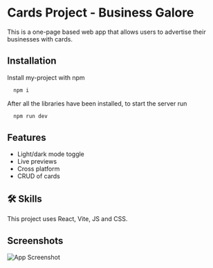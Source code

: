 
# Cards Project - Business Galore

This is a one-page based web app that allows users to advertise their businesses with cards.  




## Installation

Install my-project with npm

```bash
  npm i
```

After all the libraries have been installed, to start the server run  
```bash
  npm run dev
```
    
## Features

- Light/dark mode toggle
- Live previews
- Cross platform
- CRUD of cards


## 🛠 Skills
This project uses React, Vite, JS and CSS.


## Screenshots

![App Screenshot](https://via.placeholder.com/468x300?text=App+Screenshot+Here)

